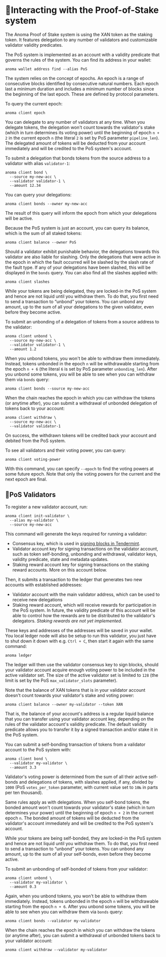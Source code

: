 # 🔏Interacting with the Proof-of-Stake system

The Anoma Proof of Stake system is using the XAN token as the staking token. It features delegation to any number of validators and customizable validator validity predicates.

The PoS system is implemented as an account with a validity predicate that governs the rules of the system. You can find its address in your wallet:

```shell
anoma wallet address find --alias PoS
```

The system relies on the concept of epochs. An epoch is a range of consecutive blocks identified by consecutive natural numbers. Each epoch last a minimum duration and includes a minimum number of blocks since the beginning of the last epoch. These are defined by protocol parameters.

To query the current epoch:

```shell
anoma client epoch
```

You can delegate to any number of validators at any time. When you delegate tokens, the delegation won't count towards the validator's stake (which in turn determines its voting power) until the beginning of epoch `n + 2` in the current epoch `n` (the literal `2` is set by PoS parameter `pipeline_len`). The delegated amount of tokens will be deducted from your account immediately and will be credited to the PoS system's account.

To submit a delegation that bonds tokens from the source address to a validator with alias `validator-1`:

```shell
anoma client bond \
  --source my-new-acc \
  --validator validator-1 \
  --amount 12.34
```

You can query your delegations:

```shell
anoma client bonds --owner my-new-acc
```

The result of this query will inform the epoch from which your delegations will be active.

Because the PoS system is just an account, you can query its balance, which is the sum of all staked tokens:

```shell
anoma client balance --owner PoS
```

Should a validator exhibit punishable behavior, the delegations towards this validator are also liable for slashing. Only the delegations that were active in the epoch in which the fault occurred will be slashed by the slash rate of the fault type. If any of your delegations have been slashed, this will be displayed in the `bonds` query. You can also find all the slashes applied with:

```shell
anoma client slashes
```

While your tokens are being delegated, they are locked-in the PoS system and hence are not liquid until you withdraw them. To do that, you first need to send a transaction to “unbond” your tokens. You can unbond any amount, up to the sum of all your delegations to the given validator, even before they become active.

To submit an unbonding of a delegation of tokens from a source address to the validator:

```shell
anoma client unbond \
  --source my-new-acc \
  --validator validator-1 \
  --amount 1.2
```

When you unbond tokens, you won't be able to withdraw them immediately. Instead, tokens unbonded in the epoch `n` will be withdrawable starting from the epoch `n + 6` (the literal `6` is set by PoS parameter `unbonding_len`). After you unbond some tokens, you will be able to see when you can withdraw them via `bonds` query:

```shell
anoma client bonds --source my-new-acc
```

When the chain reaches the epoch in which you can withdraw the tokens (or anytime after), you can submit a withdrawal of unbonded delegation of tokens back to your account:

```shell
anoma client withdraw \
  --source my-new-acc \
  --validator validator-1
```

On success, the withdrawn tokens will be credited back your account and debited from the PoS system.

To see all validators and their voting power, you can query:

```shell
anoma client voting-power
```

With this command, you can specify `--epoch` to find the voting powers at some future epoch. Note that only the voting powers for the current and the next epoch are final.

## 📒PoS Validators

To register a new validator account, run:

```shell
anoma client init-validator \
  --alias my-validator \
  --source my-new-acc
```

This command will generate the keys required for running a validator:

- Consensus key, which is used in [signing blocks in Tendermint](https://docs.tendermint.com/master/nodes/validators.html#validator-keys).
- Validator account key for signing transactions on the validator account, such as token self-bonding, unbonding and withdrawal, validator keys, validity predicate, state and metadata updates.
- Staking reward account key for signing transactions on the staking reward accounts. More on this account below.

Then, it submits a transaction to the ledger that generates two new accounts with established addresses:

- Validator account with the main validator address, which can be used to receive new delegations
- Staking reward account, which will receive rewards for participation in the PoS system. In future, the validity predicate of this account will be able to control how the rewards are to be distributed to the validator's delegators. *Staking rewards are not yet implemented*.

These keys and addresses of the addresses will be saved in your wallet. You local ledger node will also be setup to run this validator, you just have to shut down it down with e.g. `Ctrl + C`, then start it again with the same command:

```shell
anoma ledger
```

The ledger will then use the validator consensus key to sign blocks, should your validator account acquire enough voting power to be included in the active validator set. The size of the active validator set is limited to `128` (the limit is set by the PoS `max_validator_slots` parameter).

Note that the balance of XAN tokens that is in your validator account doesn't count towards your validator's stake and voting power:

```shell
anoma client balance --owner my-validator --token XAN
```

That is, the balance of your account's address is a regular liquid balance that you can transfer using your validator account key, depending on the rules of the validator account's validity predicate. The default validity predicate allows you to transfer it by a signed transaction and/or stake it in the PoS system.

You can submit a self-bonding transaction of tokens from a validator account to the PoS system with:

```shell
anoma client bond \
  --validator my-validator \
  --amount 3.3
```

Validator's voting power is determined from the sum of all their active self-bonds and delegations of tokens, with slashes applied, if any, divided by `1000` (PoS `votes_per_token` parameter, with current value set to `10‱` in parts per ten thousand).

Same rules apply as with delegations. When you self-bond tokens, the bonded amount won't count towards your validator's stake (which in turn determines your power) until the beginning of epoch `n + 2` in the current epoch `n`. The bonded amount of tokens will be deducted from the validator's account immediately and will be credited to the PoS system's account.

While your tokens are being self-bonded, they are locked-in the PoS system and hence are not liquid until you withdraw them. To do that, you first need to send a transaction to “unbond” your tokens. You can unbond any amount, up to the sum of all your self-bonds, even before they become active.

To submit an unbonding of self-bonded of tokens from your validator:

```shell
anoma client unbond \
  --validator my-validator \
  --amount 0.3
```

Again, when you unbond tokens, you won't be able to withdraw them immediately. Instead, tokens unbonded in the epoch `n` will be withdrawable starting from the epoch `n + 6`. After you unbond some tokens, you will be able to see when you can withdraw them via `bonds` query:

```shell
anoma client bonds --validator my-validator
```

When the chain reaches the epoch in which you can withdraw the tokens (or anytime after), you can submit a withdrawal of unbonded tokens back to your validator account:

```shell
anoma client withdraw --validator my-validator
```
